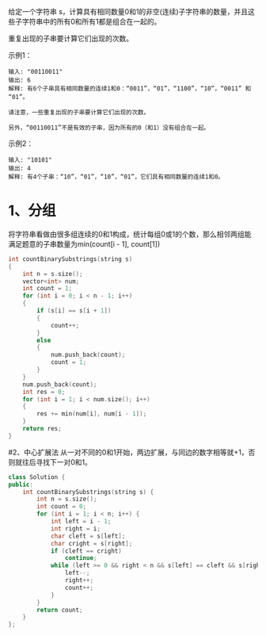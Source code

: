 给定一个字符串 s，计算具有相同数量0和1的非空(连续)子字符串的数量，并且这些子字符串中的所有0和所有1都是组合在一起的。

重复出现的子串要计算它们出现的次数。

示例1：
````
输入: "00110011"
输出: 6
解释: 有6个子串具有相同数量的连续1和0：“0011”，“01”，“1100”，“10”，“0011” 和 “01”。

请注意，一些重复出现的子串要计算它们出现的次数。

另外，“00110011”不是有效的子串，因为所有的0（和1）没有组合在一起。
````
示例2：
````
输入: "10101"
输出: 4
解释: 有4个子串：“10”，“01”，“10”，“01”，它们具有相同数量的连续1和0。
````

# 1、分组
将字符串看做由很多组连续的0和1构成，统计每组0或1的个数，那么相邻两组能满足题意的子串数量为min(count[i - 1], count[1])
````cpp
int countBinarySubstrings(string s)
{
    int n = s.size();
    vector<int> num;
    int count = 1;
    for (int i = 0; i < n - 1; i++)
    {
        if (s[i] == s[i + 1])
        {
            count++;
        }
        else
        {
            num.push_back(count);
            count = 1;
        }
    }
    num.push_back(count);
    int res = 0;
    for (int i = 1; i < num.size(); i++)
    {
        res += min(num[i], num[i - 1]);
    }
    return res;
}
````

#2、中心扩展法
从一对不同的0和1开始，两边扩展，与同边的数字相等就+1，否则就往后寻找下一对0和1。
````cpp
class Solution {
public:
    int countBinarySubstrings(string s) {
        int n = s.size();
        int count = 0;
        for (int i = 1; i < n; i++) {
            int left = i - 1;
            int right = i;
            char cleft = s[left];
            char cright = s[right];
            if (cleft == cright)
                continue;
            while (left >= 0 && right < n && s[left] == cleft && s[right] == cright) {
                left--;
                right++;
                count++;
            }
        }
        return count;
    }
};
````
